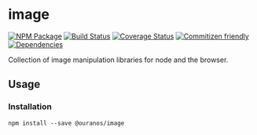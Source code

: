 # image
[![NPM Package](https://img.shields.io/badge/npm-@ouranos/image-brightgreen.svg)](https://www.npmjs.com/package/@ouranos/image)
[![Build Status](https://travis-ci.org/eris-ai/js-image.svg?branch=master)](https://travis-ci.org/eris-ai/js-image)
[![Coverage Status](https://coveralls.io/repos/github/eris-ai/js-image/badge.svg?branch=master)](https://coveralls.io/github/eris-ai/js-image?branch=master)
[![Commitizen friendly](https://img.shields.io/badge/commitizen-friendly-brightgreen.svg)](http://commitizen.github.io/cz-cli/)
[![Dependencies](https://david-dm.org/eris-ai/js-image.svg)](https://david-dm.org/eris-ai/js-image)

Collection of image manipulation libraries for node and the browser.

## Usage

### Installation

`npm install --save @ouranos/image`
